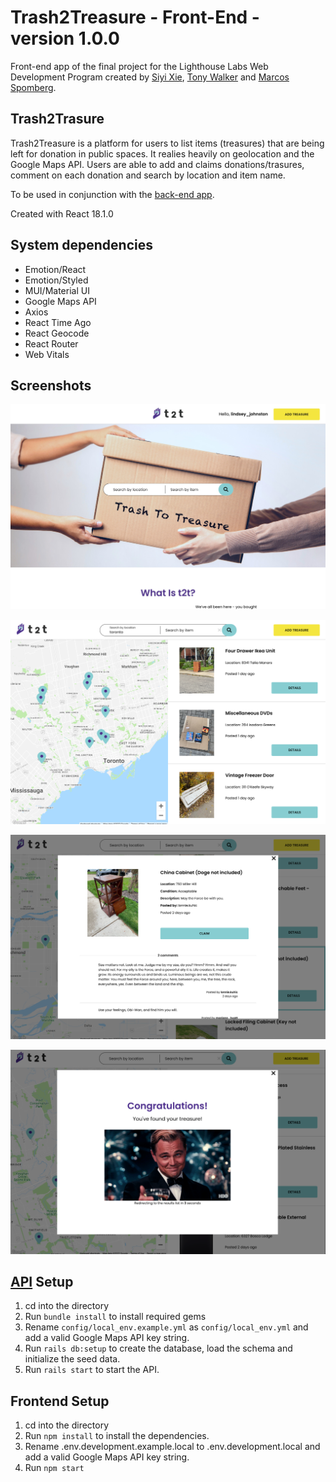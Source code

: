 # Trash2Treasure - Front-End - version 1.0.0

Front-end app of the final project for the Lighthouse Labs Web Development Program created by [Siyi Xie](https://github.com/isissi), [Tony Walker](https://github.com/TonyWalker101) and [Marcos Spomberg](https://github.com/spomberg).

## Trash2Trasure
Trash2Treasure is a platform for users to list items (treasures) that are being left for donation in public spaces. It realies heavily on geolocation and the Google Maps API. Users are able to add and claims donations/trasures, comment on each donation and search by location and item name.

To be used in conjunction with the [back-end app](https://github.com/TonyWalker101/trash2treasure-api).

Created with React 18.1.0

## System dependencies
- Emotion/React
- Emotion/Styled
- MUI/Material UI
- Google Maps API
- Axios
- React Time Ago
- React Geocode
- React Router
- Web Vitals

## Screenshots
![Index page](https://github.com/TonyWalker101/trash2treasure/blob/master/public/images/index1.jpeg?raw=true "Index page")

![Search results](https://github.com/TonyWalker101/trash2treasure/blob/master/public/images/search-results1.png?raw=true "Search results")

![Donation page](https://github.com/TonyWalker101/trash2treasure/blob/master/public/images/donation-page.png?raw=true "Donation page")

![Claim donation page](https://github.com/TonyWalker101/trash2treasure/blob/master/public/images/claim-treasure.png?raw=true "Claim donation page")


## [API](https://github.com/TonyWalker101/trash2treasure-api) Setup
1. cd into the directory 
2. Run `bundle install` to install required gems
3. Rename `config/local_env.example.yml` as `config/local_env.yml` and add a valid Google Maps API key string.
4. Run `rails db:setup` to create the database, load the schema and initialize the seed data.
5. Run `rails start` to start the API.

## Frontend Setup
1. cd into the directory 
2. Run `npm install` to install the dependencies.
3. Rename .env.development.example.local to .env.development.local and add a valid Google Maps API key string.
4. Run `npm start`
